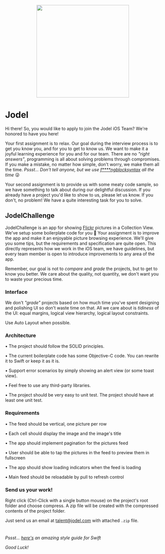 <p align="center">
<img src="jodellogo.png" width="300">
</p>

Jodel
==================================

Hi there! So, you would like to apply to join the Jodel iOS Team? We're honored to have you here!

Your first assignment is to relax. Our goal during the interview process is to get you know you, and for you to get to know us. We want to make it a joyful learning experience for you and for our team. There are no *"right answers"*, programming is all about solving problems through compromises. If you make a mistake, no matter how simple, don't worry, we make them all the time. *Pssst... Don't tell anyone, but we use [f****ngblocksyntax](http://fuckingblocksyntax.com) all the time* 😜

Your second assignment is to provide us with some meaty code sample, so we have something to talk about during our delightful discussion. If you already have a project you'd like to show to us, please let us know. If you don't, no problem! We have a quite interesting task for you to solve. 

## JodelChallenge

JodelChallenge is an app for showing [Flickr](https://www.flickr.com) pictures in a Collection View. We've setup some boilerplate code for you 🙇 Your assignment is to improve the app and make it an enjoyable picture browsing experience. We'll give you some tips, but the requirements and specification are quite open. This directly represents how we work in the iOS team, we have guidelines, but every team member is open to introduce improvements to any area of the app.

Remember, our goal is not to *compare* and *grade* the projects, but to get to know you better. We care about the quality, not quantity, we don't want you to waste your precious time.

### Interface

We don't *"grade"* projects based on how much time you've spent designing and polishing UI so don't waste time on that. All we care about is *tidiness* of the UI: equal margins, logical view hierarchy, logical layout constraints.

Use Auto Layout when possible.

### Architecture

• The project should follow the SOLID principles.

• The current boilerplate code has some Objective-C code. You can rewrite it to Swift or keep it as it is.

• Support error scenarios by simply showing an alert view (or some toast view).

• Feel free to use any third-party libraries.

• The project should be very easy to unit test. The project should have at least one unit test.


### Requirements

• The feed should be vertical, one picture per row

• Each cell should display the image and the image's title

• The app should implement pagination for the pictures feed

• User should be able to tap the pictures in the feed to preview them in fullscreen

• The app should show loading indicators when the feed is loading

• Main feed should be reloadable by pull to refresh control

### Send us your work!

Right click (Ctrl-Click with a single button mouse) on the project's root folder and choose compress.
A zip file will be created with the compressed contents of the project folder.

Just send us an email at [talent@jodel.com](mailto:talent@jodel.com) with attached `.zip` file.

#

*Pssst... [here's](https://github.com/raywenderlich/swift-style-guide) an amazing style guide for Swift*

*Good Luck!*

